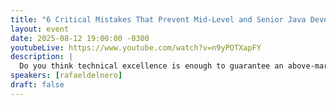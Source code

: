 ```yaml
---
title: "6 Critical Mistakes That Prevent Mid-Level and Senior Java Developers from Reaching the Highest Salaries"
layout: event
date: 2025-08-12 19:00:00 -0300
youtubeLive: https://www.youtube.com/watch?v=n9yPOTXapFY
description: |
  Do you think technical excellence is enough to guarantee an above-market salary as a senior Java developer? Think again. In this talk, discover the six critical mistakes that may be limiting your earning potential—and they're not what you think. Beyond code quality and technical skills, learn what truly sets the highest-paid Java developers apart from the rest. Leave with actionable insights to transform your Java career and position yourself among the highest-paid professionals in the market.
speakers: [rafaeldelnero]
draft: false
---
```

